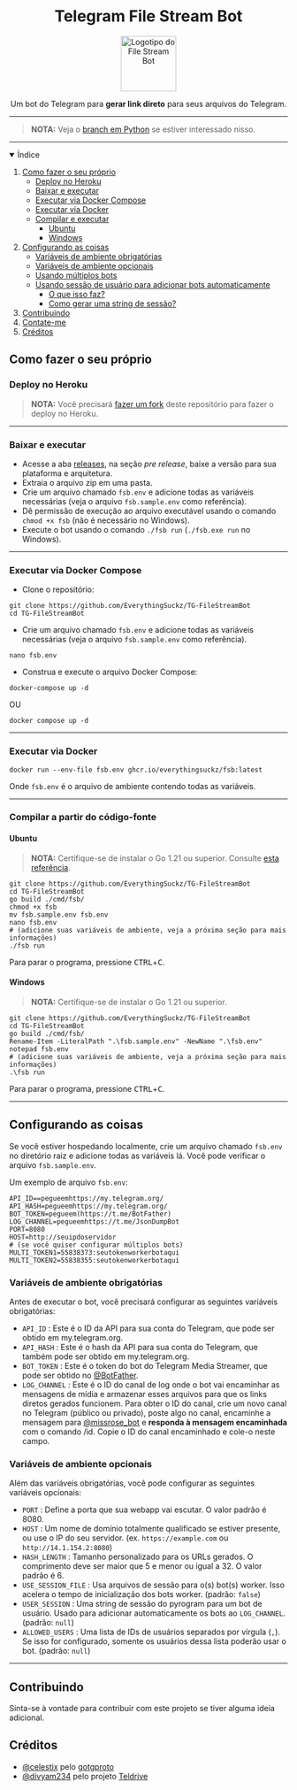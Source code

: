 <!DOCTYPE html>
<html lang="pt-br">
<head>
    <meta charset="UTF-8">
    <meta name="viewport" content="width=device-width, initial-scale=1.0">
    <title>Telegram File Stream Bot</title>
</head>
<body>

<h1 align="center">Telegram File Stream Bot</h1>

<p align="center">
  <a herf="https://github.com/EverythingSuckz/TG-FileStreamBot">
    <img src="https://telegra.ph/file/a8bb3f6b334ad1200ddb4.png" height="100" width="100" alt="Logotipo do File Stream Bot">
  </a>
</p>

<p align="center">
    Um bot do Telegram para <b>gerar link direto</b> para seus arquivos do Telegram.
</p>

<hr>

<blockquote>
  <p><strong>NOTA:</strong> Veja o <a href="https://github.com/EverythingSuckz/TG-FileStreamBot/tree/python">branch em Python</a> se estiver interessado nisso.</p>
</blockquote>

<hr>

<details open="open">
  <summary>Índice</summary>
  <ol>
    <li>
      <a href="#como-fazer-o-seu-próprio">Como fazer o seu próprio</a>
      <ul>
        <li><a href="#deploy-no-heroku">Deploy no Heroku</a></li>
      </ul>
      <ul>
        <li><a href="#baixar-e-executar">Baixar e executar</a></li>
        <li><a href="#executar-via-docker-compose">Executar via Docker Compose</a></li>
        <li><a href="#executar-via-docker">Executar via Docker</a></li>
        <li><a href="#compilar-e-executar">Compilar e executar</a>
          <ul>
            <li><a href="#ubuntu">Ubuntu</a></li>
            <li><a href="#windows">Windows</a></li>
          </ul>
        </li>
      </ul>
    </li>
    <li>
      <a href="#configurando-as-coisas">Configurando as coisas</a>
      <ul>
        <li><a href="#variáveis-de-ambiente-obrigatórias">Variáveis de ambiente obrigatórias</a></li>
        <li><a href="#variáveis-de-ambiente-opcionais">Variáveis de ambiente opcionais</a></li>
        <li><a href="#usando-múltiplos-bots">Usando múltiplos bots</a></li>
        <li><a href="#usando-sessão-de-usuário-para-adicionar-bots-automaticamente">Usando sessão de usuário para adicionar bots automaticamente</a>
          <ul>
            <li><a href="#o-que-isso-faz">O que isso faz?</a></li>
            <li><a href="#como-gerar-uma-string-de-sessão">Como gerar uma string de sessão?</a></li>
          </ul>
        </li>
      </ul>
    </li>
    <li><a href="#contribuindo">Contribuindo</a></li>
    <li><a href="#contate-me">Contate-me</a></li>
    <li><a href="#créditos">Créditos</a></li>
  </ol>
</details>

<h2 id="como-fazer-o-seu-próprio">Como fazer o seu próprio</h2>

<h3 id="deploy-no-heroku">Deploy no Heroku</h3>

<blockquote>
  <p><strong>NOTA:</strong> Você precisará <a href="https://github.com/EverythingSuckz/TG-FileStreamBot/fork">fazer um fork</a> deste repositório para fazer o deploy no Heroku.</p>
</blockquote>

<hr>

<h3 id="baixar-e-executar">Baixar e executar</h3>
<ul>
  <li>Acesse a aba <a href="https://github.com/EverythingSuckz/TG-FileStreamBot/releases">releases</a>, na seção <em>pre release</em>, baixe a versão para sua plataforma e arquitetura.</li>
  <li>Extraia o arquivo zip em uma pasta.</li>
  <li>Crie um arquivo chamado <code>fsb.env</code> e adicione todas as variáveis necessárias (veja o arquivo <code>fsb.sample.env</code> como referência).</li>
  <li>Dê permissão de execução ao arquivo executável usando o comando <code>chmod +x fsb</code> (não é necessário no Windows).</li>
  <li>Execute o bot usando o comando <code>./fsb run</code> (<code>./fsb.exe run</code> no Windows).</li>
</ul>

<hr>

<h3 id="executar-via-docker-compose">Executar via Docker Compose</h3>
<ul>
  <li>Clone o repositório:</li>
</ul>
<pre><code>git clone https://github.com/EverythingSuckz/TG-FileStreamBot
cd TG-FileStreamBot
</code></pre>

<ul>
  <li>Crie um arquivo chamado <code>fsb.env</code> e adicione todas as variáveis necessárias (veja o arquivo <code>fsb.sample.env</code> como referência).</li>
</ul>

<pre><code>nano fsb.env</code></pre>

<ul>
  <li>Construa e execute o arquivo Docker Compose:</li>
</ul>
<pre><code>docker-compose up -d
</code></pre>
<p>OU</p>
<pre><code>docker compose up -d
</code></pre>

<hr>

<h3 id="executar-via-docker">Executar via Docker</h3>
<pre><code>docker run --env-file fsb.env ghcr.io/everythingsuckz/fsb:latest
</code></pre>
<p>Onde <code>fsb.env</code> é o arquivo de ambiente contendo todas as variáveis.</p>

<hr>

<h3 id="compilar-e-executar">Compilar a partir do código-fonte</h3>

<h4 id="ubuntu">Ubuntu</h4>
<blockquote>
  <p><strong>NOTA:</strong> Certifique-se de instalar o Go 1.21 ou superior. Consulte <a href="https://stackoverflow.com/a/17566846/15807350">esta referência</a>.</p>
</blockquote>

<pre><code>git clone https://github.com/EverythingSuckz/TG-FileStreamBot
cd TG-FileStreamBot
go build ./cmd/fsb/
chmod +x fsb
mv fsb.sample.env fsb.env
nano fsb.env
# (adicione suas variáveis de ambiente, veja a próxima seção para mais informações)
./fsb run
</code></pre>

<p>Para parar o programa, pressione <kbd>CTRL</kbd>+<kbd>C</kbd>.</p>

<h4 id="windows">Windows</h4>
<blockquote>
  <p><strong>NOTA:</strong> Certifique-se de instalar o Go 1.21 ou superior.</p>
</blockquote>

<pre><code>git clone https://github.com/EverythingSuckz/TG-FileStreamBot
cd TG-FileStreamBot
go build ./cmd/fsb/
Rename-Item -LiteralPath ".\fsb.sample.env" -NewName ".\fsb.env"
notepad fsb.env
# (adicione suas variáveis de ambiente, veja a próxima seção para mais informações)
.\fsb run
</code></pre>

<p>Para parar o programa, pressione <kbd>CTRL</kbd>+<kbd>C</kbd>.</p>

<hr>

<h2 id="configurando-as-coisas">Configurando as coisas</h2>

<p>Se você estiver hospedando localmente, crie um arquivo chamado <code>fsb.env</code> no diretório raiz e adicione todas as variáveis lá. Você pode verificar o arquivo <code>fsb.sample.env</code>.</p>

<p>Um exemplo de arquivo <code>fsb.env</code>:</p>

<pre><code>API_ID==pegueemhttps://my.telegram.org/
API_HASH=pegueemhttps://my.telegram.org/
BOT_TOKEN=pegueem(https://t.me/BotFather)
LOG_CHANNEL=pegueemhttps://t.me/JsonDumpBot
PORT=8080
HOST=http://seuipdoservidor
# (se você quiser configurar múltiplos bots)
MULTI_TOKEN1=55838373:seutokenworkerbotaqui
MULTI_TOKEN2=55838355:seutokenworkerbotaqui
</code></pre>

<h3 id="variáveis-de-ambiente-obrigatórias">Variáveis de ambiente obrigatórias</h3>
<p>Antes de executar o bot, você precisará configurar as seguintes variáveis obrigatórias:</p>
<ul>
  <li><code>API_ID</code> : Este é o ID da API para sua conta do Telegram, que pode ser obtido em my.telegram.org.</li>
  <li><code>API_HASH</code> : Este é o hash da API para sua conta do Telegram, que também pode ser obtido em my.telegram.org.</li>
  <li><code>BOT_TOKEN</code> : Este é o token do bot do Telegram Media Streamer, que pode ser obtido no <a href="https://telegram.dog/BotFather">@BotFather</a>.</li>
  <li><code>LOG_CHANNEL</code> : Este é o ID do canal de log onde o bot vai encaminhar as mensagens de mídia e armazenar esses arquivos para que os links diretos gerados funcionem. Para obter o ID do canal, crie um novo canal no Telegram (público ou privado), poste algo no canal, encaminhe a mensagem para <a href="https://telegram.dog/MissRose_bot">@missrose_bot</a> e <strong>responda à mensagem encaminhada</strong> com o comando /id. Copie o ID do canal encaminhado e cole-o neste campo.</li>
</ul>

<h3 id="variáveis-de-ambiente-opcionais">Variáveis de ambiente opcionais</h3>
<p>Além das variáveis obrigatórias, você pode configurar as seguintes variáveis opcionais:</p>
<ul>
  <li><code>PORT</code> : Define a porta que sua webapp vai escutar. O valor padrão é 8080.</li>
  <li><code>HOST</code> : Um nome de domínio totalmente qualificado se estiver presente, ou use o IP do seu servidor. (ex. <code>https://example.com</code> ou <code>http://14.1.154.2:8080</code>)</li>
  <li><code>HASH_LENGTH</code> : Tamanho personalizado para os URLs gerados. O comprimento deve ser maior que 5 e menor ou igual a 32. O valor padrão é 6.</li>
  <li><code>USE_SESSION_FILE</code> : Usa arquivos de sessão para o(s) bot(s) worker. Isso acelera o tempo de inicialização dos bots worker. (padrão: <code>false</code>)</li>
  <li><code>USER_SESSION</code> : Uma string de sessão do pyrogram para um bot de usuário. Usado para adicionar automaticamente os bots ao <code>LOG_CHANNEL</code>. (padrão: <code>null</code>)</li>
  <li><code>ALLOWED_USERS</code> : Uma lista de IDs de usuários separados por vírgula (<code>,</code>). Se isso for configurado, somente os usuários dessa lista poderão usar o bot. (padrão: <code>null</code>)</li>
</ul>

<hr>

<h2 id="contribuindo">Contribuindo</h2>
<p>Sinta-se à vontade para contribuir com este projeto se tiver alguma ideia adicional.</p>

<h2 id="créditos">Créditos</h2>
<ul>
  <li><a href="https://github.com/celestix">@celestix</a> pelo <a href="https://github.com/celestix/gotgproto">gotgproto</a></li>
  <li><a href="https://github.com/divyam234">@divyam234</a> pelo projeto <a href="https://github.com/divyam234/teldrive">Teldrive</a></li>
</ul>

</body>
</html>
